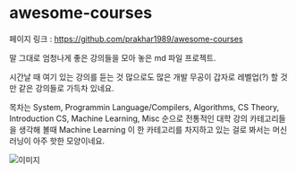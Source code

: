 # awesome-courses

페이지 링크 : https://github.com/prakhar1989/awesome-courses

말 그대로 엄청나게 좋은 강의들을 모아 놓은 md 파일 프로젝트.

시간날 때 여기 있는 강의를 듣는 것 많으로도 많은 개발 무공이 갑자로 레벨업(?) 할 것만 같은 강의들로 가득차 있네요.

목차는 System, Programmin Language/Compilers, Algorithms, CS Theory,  Introduction CS, Machine Learning, Misc 순으로 전통적인 대학 강의 카테고리들을 생각해 볼때 Machine Learning 이 한 카테고리를 차지하고 있는 걸로 봐서는 머신러닝이 아주 핫한 모양이네요.

![이미지](../img/001-01.png)
